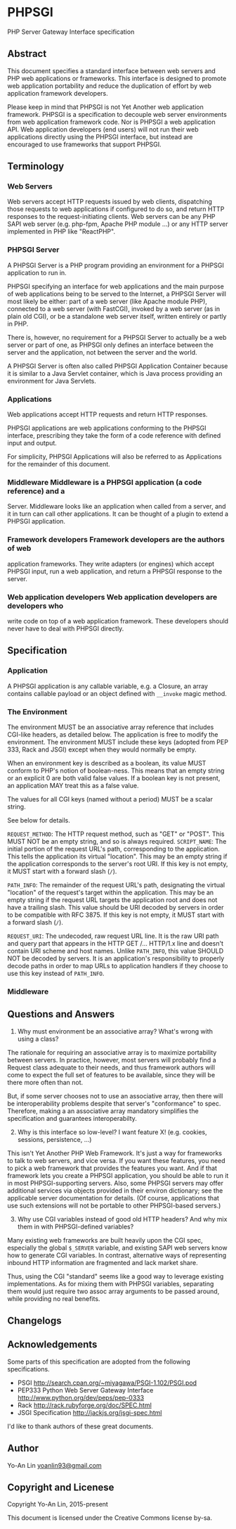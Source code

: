 # PHPSGI

PHP Server Gateway Interface specification

## Abstract

This document specifies a standard interface between web servers and PHP web
applications or frameworks. This interface is designed to promote web
application portability and reduce the duplication of effort by web application
framework developers.

Please keep in mind that PHPSGI is not Yet Another web application framework.
PHPSGI is a specification to decouple web server environments from web
application framework code. Nor is PHPSGI a web application API. Web
application developers (end users) will not run their web applications directly
using the PHPSGI interface, but instead are encouraged to use frameworks that
support PHPSGI.


## Terminology

### Web Servers

Web servers accept HTTP requests issued by web clients, dispatching those
requests to web applications if configured to do so, and return HTTP responses
to the request-initiating clients. Web servers can be any PHP SAPI web server
(e.g. php-fpm, Apache PHP module ...) or any HTTP server implemented in PHP
like "ReactPHP".

### PHPSGI Server
A PHPSGI Server is a PHP program providing an environment for a PHPSGI
application to run in.

PHPSGI specifying an interface for web applications and the main purpose of web
applications being to be served to the Internet, a PHPSGI Server will most
likely be either: part of a web server (like Apache module PHP), connected to a
web server (with FastCGI), invoked by a web server (as in plain old CGI), or be
a standalone web server itself, written entirely or partly in PHP.

There is, however, no requirement for a PHPSGI Server to actually be a web
server or part of one, as PHPSGI only defines an interface between the server
and the application, not between the server and the world.

A PHPSGI Server is often also called PHPSGI Application Container because it is
similar to a Java Servlet container, which is Java process providing an
environment for Java Servlets.

### Applications
Web applications accept HTTP requests and return HTTP responses.

PHPSGI applications are web applications conforming to the PHPSGI interface,
prescribing they take the form of a code reference with defined input and
output.

For simplicity, PHPSGI Applications will also be referred to as Applications
for the remainder of this document.

### Middleware Middleware is a PHPSGI application (a code reference) and a
Server. Middleware looks like an application when called from a server, and it
in turn can call other applications. It can be thought of a plugin to extend a
PHPSGI application.

### Framework developers Framework developers are the authors of web
application frameworks. They write adapters (or engines) which accept PHPSGI
input, run a web application, and return a PHPSGI response to the server.

### Web application developers Web application developers are developers who
write code on top of a web application framework. These developers should never
have to deal with PHPSGI directly.

## Specification

### Application

A PHPSGI application is any callable variable, e.g. a Closure, an array
contains callable payload or an object defined with `__invoke` magic method.


### The Environment

The environment MUST be an associative array reference that includes CGI-like
headers, as detailed below. The application is free to modify the environment.
The environment MUST include these keys (adopted from PEP 333, Rack and JSGI)
except when they would normally be empty.

When an environment key is described as a boolean, its value MUST conform to
PHP's notion of boolean-ness. This means that an empty string or an explicit 0
are both valid false values. If a boolean key is not present, an application
MAY treat this as a false value.

The values for all CGI keys (named without a period) MUST be a scalar string.

See below for details.

`REQUEST_METHOD`: The HTTP request method, such as "GET" or "POST". This MUST
NOT be an empty string, and so is always required.  `SCRIPT_NAME`: The initial
portion of the request URL's path, corresponding to the application. This tells
the application its virtual "location". This may be an empty string if the
application corresponds to the server's root URI.  If this key is not empty, it
MUST start with a forward slash (`/`).

`PATH_INFO`: The remainder of the request URL's path, designating the virtual
"location" of the request's target within the application. This may be an empty
string if the request URL targets the application root and does not have a
trailing slash. This value should be URI decoded by servers in order to be
compatible with RFC 3875.  If this key is not empty, it MUST start with a
forward slash (`/`).

`REQUEST_URI`: The undecoded, raw request URL line. It is the raw URI path and
query part that appears in the HTTP GET /... HTTP/1.x line and doesn't contain
URI scheme and host names.  Unlike `PATH_INFO`, this value SHOULD NOT be
decoded by servers. It is an application's responsibility to properly decode
paths in order to map URLs to application handlers if they choose to use this
key instead of `PATH_INFO`.

### Middleware


## Questions and Answers

1. Why must environment be an associative array? What's wrong with using a
   class?

The rationale for requiring an associative array is to maximize portability
between servers. In practice, however, most servers will probably find a
Request class adequate to their needs, and thus framework authors will come to
expect the full set of features to be available, since they will be there more
often than not.

But, if some server chooses not to use an associative array, then there will be
interoperability problems despite that server's "conformance" to spec.
Therefore, making a an associative array mandatory simplifies the specification
and guarantees interoperabilty.

2. Why is this interface so low-level? I want feature X! (e.g. cookies,
   sessions, persistence, ...)

This isn't Yet Another PHP Web Framework. It's just a way for frameworks to
talk to web servers, and vice versa. If you want these features, you need to
pick a web framework that provides the features you want. And if that framework
lets you create a PHPSGI application, you should be able to run it in most
PHPSGI-supporting servers. Also, some PHPSGI servers may offer additional
services via objects provided in their environ dictionary; see the applicable
server documentation for details. (Of course, applications that use such
extensions will not be portable to other PHPSGI-based servers.)

3. Why use CGI variables instead of good old HTTP headers? And why mix them in
   with PHPSGI-defined variables?

Many existing web frameworks are built heavily upon the CGI spec, especially
the global `$_SERVER` variable, and existing SAPI web servers know how to
generate CGI variables. In contrast, alternative ways of representing inbound
HTTP information are fragmented and lack market share.

Thus, using the CGI "standard" seems like a good way to leverage existing
implementations. As for mixing them with PHPSGI variables, separating them
would just require two assoc array  arguments to be passed around, while
providing no real benefits.

## Changelogs


## Acknowledgements

Some parts of this specification are adopted from the following specifications.

- PSGI http://search.cpan.org/~miyagawa/PSGI-1.102/PSGI.pod
- PEP333 Python Web Server Gateway Interface http://www.python.org/dev/peps/pep-0333
- Rack http://rack.rubyforge.org/doc/SPEC.html
- JSGI Specification http://jackjs.org/jsgi-spec.html

I'd like to thank authors of these great documents.

## Author

Yo-An Lin <yoanlin93@gmail.com>

## Copyright and Licenese

Copyright Yo-An Lin, 2015-present

This document is licensed under the Creative Commons license by-sa.




